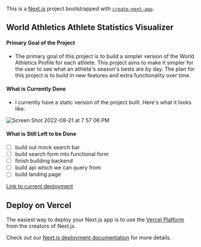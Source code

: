 This is a [Next.js](https://nextjs.org/) project bootstrapped with [`create-next-app`](https://github.com/vercel/next.js/tree/canary/packages/create-next-app).

## World Athletics Athlete Statistics Visualizer 

#### Primary Goal of the Project 

- The primary goal of this project is to build a simpler version of the World Athletics Profile for each athlete. This project aims to make it simpler for the user to see what an athlete's season's bests are by day. The plan for this project is to build in new features and extra functionality over time. 

#### What is Currently Done 

- I currently have a static version of the project built. Here's what it looks like: 


![Screen Shot 2022-08-21 at 7 57 06 PM](https://user-images.githubusercontent.com/64982557/185830488-76f81c9e-157d-4cea-b1f4-8607874d0863.png)




#### What is Still Left to be Done

- [ ] build out mock search bar 
- [ ] build search form into functional form 
- [ ] finish building backend
- [ ] build api which we can query from 
- [ ] build landing page 

[Link to current deployment](https://world-athletics-athlete-visualizer.vercel.app)


## Deploy on Vercel

The easiest way to deploy your Next.js app is to use the [Vercel Platform](https://vercel.com/new?utm_medium=default-template&filter=next.js&utm_source=create-next-app&utm_campaign=create-next-app-readme) from the creators of Next.js.

Check out our [Next.js deployment documentation](https://nextjs.org/docs/deployment) for more details.
